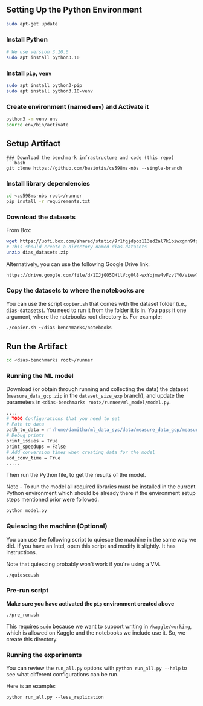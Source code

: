 ## Setting Up the Python Environment

```bash
sudo apt-get update
```

### Install Python

```bash
# We use version 3.10.6
sudo apt install python3.10
```

### Install `pip`, `venv`
```bash
sudo apt install python3-pip
sudo apt install python3.10-venv
```

### Create environment (named `env`) and Activate it
```bash
python3 -m venv env
source env/bin/activate
```

## Setup Artifact

```
### Download the benchmark infrastructure and code (this repo)
```bash
git clone https://github.com/baziotis/cs598ms-nbs --single-branch
```

### Install library dependencies
```bash
cd <cs598ms-nbs root>/runner
pip install -r requirements.txt
```

### Download the datasets

From Box:
```bash
wget https://uofi.box.com/shared/static/9r1fgjdpoz113ed2al7k1biwxgnn9fpa -O dias_datasets.zip
# This should create a directory named dias-datasets
unzip dias_datasets.zip
```

Alternatively, you can use the following Google Drive link:
```bash
https://drive.google.com/file/d/1IJjGO5OHllVcg0l8-wxYojmw4vFzvlY0/view?usp=share_link
```

### Copy the datasets to where the notebooks are
You can use the script `copier.sh` that comes with the dataset folder (i.e., `dias-datasets`). You need to run it from the folder it is in. You pass it one argument, where the notebooks root directory is. For example:
```bash
./copier.sh ~/dias-benchmarks/notebooks
```

## Run the Artifact

```bash
cd <dias-benchmarks root>/runner
```
### Running the ML model
Download (or obtain through running and collecting the data) the dataset (`measure_data_gcp.zip` in the `dataset_size_exp` branch),  and update the parameters in `<dias-benchmarks root>/runner/ml_model/model.py`.

```bash
....
# TODO Configurations that you need to set
# Path to data
path_to_data = r'/home/damitha/ml_data_sys/data/measure_data_gcp/measure_data'
# Debug prints
print_issues = True
print_speedups = False
# Add conversion times when creating data for the model
add_conv_time = True
.....
```

Then run the Python file, to get the results of the model.

Note - To run the model all required libraries must be installed in the 
current Python environment which should be already there if the environment
setup steps mentioned prior were followed.
```bash
python model.py
```

### Quiescing the machine (Optional)

You can use the following script to quiesce the machine in the same way we did. If you have an Intel, open this script and modify it slightly. It has instructions.

Note that quiescing probably won't work if you're using a VM.
```bash
./quiesce.sh
```

### Pre-run script

**Make sure you have activated the `pip` environment created above**

```bash
./pre_run.sh
```

This requires `sudo` because we want to support writing in `/kaggle/working`, which is allowed on Kaggle and the notebooks we include use it. So, we create this directory.

### Running the experiments

You can review the `run_all.py` options with `python run_all.py --help` to see what different configurations can be run.

Here is an example:
```
python run_all.py --less_replication
```